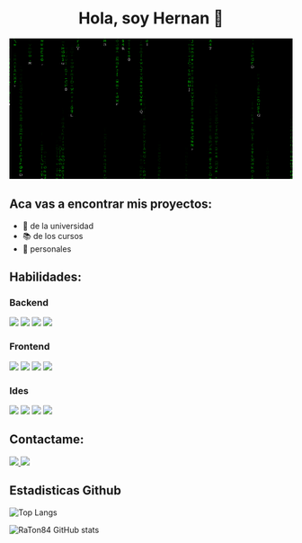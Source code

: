 <div align="center"> <h1>Hola, soy Hernan 👋</h1>

 <div align="center">      
        <img src="matrix.gif" alt="logo-unahur" width="700" height="250" />
    </div>
 </div>
 
## Aca vas a encontrar mis proyectos:
- 🏫 de la universidad
- 📚 de los cursos
- 💼 personales

## Habilidades:

### Backend

<div>
 <img src=https://img.shields.io/badge/Java-ED8B00?style=for-the-badge&logo=openjdk&logoColor=white />  
 <img src=https://img.shields.io/badge/MySQL-00000F?style=for-the-badge&logo=mysql&logoColor=white /> 
 <img src=https://img.shields.io/badge/MariaDB-003545?style=for-the-badge&logo=mariadb&logoColor=white /> 
 <img src=https://img.shields.io/badge/Oracle-F80000?style=for-the-badge&logo=Oracle&logoColor=white /> 
</div> 

### Frontend

<div>
 <img src=https://img.shields.io/badge/HTML5-E34F26?style=for-the-badge&logo=html5&logoColor=white />
 <img src=https://img.shields.io/badge/CSS3-1572B6?style=for-the-badge&logo=css3&logoColor=white />
 <img src=https://img.shields.io/badge/Bootstrap-563D7C?style=for-the-badge&logo=bootstrap&logoColor=white />
 <img src=https://img.shields.io/badge/JavaScript-F7DF1E?style=for-the-badge&logo=javascript&logoColor=black />
</div>

### Ides

<div>
 <img src=https://img.shields.io/badge/IntelliJ_IDEA-000000.svg?style=for-the-badge&logo=intellij-idea&logoColor=white />
 <img src=https://img.shields.io/badge/Visual_Studio-5C2D91?style=for-the-badge&logo=visual%20studio&logoColor=white />
 <img src=https://img.shields.io/badge/apache%20netbeans-1B6AC6?style=for-the-badge&logo=apache%20netbeans%20IDE&logoColor=white />
 <img src=https://img.shields.io/badge/JavaScript-F7DF1E?style=for-the-badge&logo=javascript&logoColor=black />
</div>

## Contactame:

<a href="mailto:hjvilez@gmail.com" >
<img src=https://img.shields.io/badge/Gmail-D14836?style=for-the-badge&logo=gmail&logoColor=white />
</a>
<a href="https://www.linkedin.com/in/hernan-viltez-434418297/" >
<img src=https://img.shields.io/badge/LinkedIn-0077B5?style=for-the-badge&logo=linkedin&logoColor=white />
</a>

## Estadisticas Github

![Top Langs](https://github-readme-stats.vercel.app/api/top-langs/?username=RaTon84&layout=compact&theme=dark)

![RaTon84 GitHub stats](https://github-readme-stats.vercel.app/api?username=RaTon84&hide=stars,issues,prs&show_icons=true&theme=dark)
<!--
**Her55/Her55** is a ✨ _special_ ✨ repository because its `README.md` (this file) appears on your GitHub profile.

Here are some ideas to get you started:

- 🔭 I’m currently working on ...
- 🌱 I’m currently learning ...
- 👯 I’m looking to collaborate on ...
- 🤔 I’m looking for help with ...
- 💬 Ask me about ...
- 📫 How to reach me: ...
- 😄 Pronouns: ...
- ⚡ Fun fact: ...
-->
